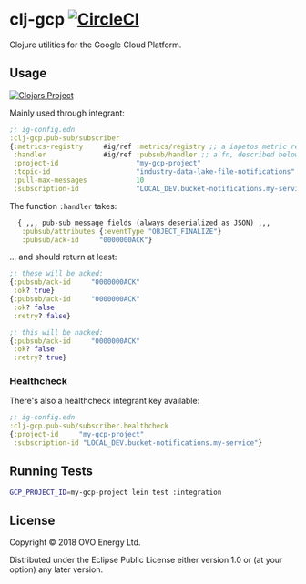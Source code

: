 # clj-gcp [![CircleCI](https://circleci.com/gh/ovotech/clj-gcp/tree/master.svg?style=svg)](https://circleci.com/gh/ovotech/clj-gcp/tree/master)

Clojure utilities for the Google Cloud Platform.


## Usage

[![Clojars Project](https://img.shields.io/clojars/v/ovotech/clj-gcp.svg)](https://clojars.org/ovotech/clj-gcp)

Mainly used through integrant:

```clojure
;; ig-config.edn
:clj-gcp.pub-sub/subscriber
{:metrics-registry     #ig/ref :metrics/registry ;; a iapetos metric registry
 :handler              #ig/ref :pubsub/handler ;; a fn, described below
 :project-id                   "my-gcp-project"
 :topic-id                     "industry-data-lake-file-notifications"
 :pull-max-messages            10
 :subscription-id              "LOCAL_DEV.bucket-notifications.my-service"}
```

The function `:handler` takes:
```clojure
  { ,,, pub-sub message fields (always deserialized as JSON) ,,,
   :pubsub/attributes {:eventType "OBJECT_FINALIZE"}
   :pubsub/ack-id     "0000000ACK"}
```
... and should return at least:
```clojure
;; these will be acked:
{:pubsub/ack-id     "0000000ACK"
 :ok? true}
{:pubsub/ack-id     "0000000ACK"
 :ok? false
 :retry? false}

;; this will be nacked:
{:pubsub/ack-id     "0000000ACK"
 :ok? false
 :retry? true}
```


### Healthcheck

There's also a healthcheck integrant key available:

```clojure
;; ig-config.edn
:clj-gcp.pub-sub/subscriber.healthcheck
{:project-id     "my-gcp-project"
 :subscription-id "LOCAL_DEV.bucket-notifications.my-service"}
```


## Running Tests

```bash
GCP_PROJECT_ID=my-gcp-project lein test :integration
```


## License

Copyright © 2018 OVO Energy Ltd.

Distributed under the Eclipse Public License either version 1.0 or (at
your option) any later version.
